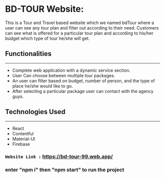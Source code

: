 # BD-TOUR Website: 
This is a Tour and Travel based website which we named bdTour where a user can see any tour plan and filter out according to their need. Customers can see what is offered for a particular tour plan and according to his/her budget which type of tour he/she will get.

## Functionalities
------------
- Complete web application with a dynamic service section.
- User Can choose between multiple tour packages.
- An user can filter based on budget, number of person, and the type of place he/she would like to go. 
- After selecting a particular package user can contact with the agency guys.
  
## Technologies Used
------------
- React 
- Contentful
- Material-UI
- Firebase

###  `Website Link :` https://bd-tour-99.web.app/

### enter "npm i" then "npm start" to run the project
